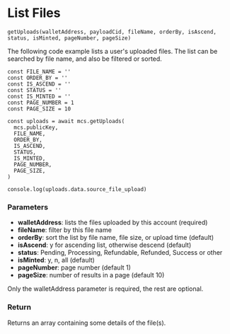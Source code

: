 # List Files

`getUploads(walletAddress, payloadCid, fileName, orderBy, isAscend, status, isMinted, pageNumber, pageSize)`

The following code example lists a user's uploaded files. The list can be searched by file name, and also be filtered or sorted.

```
const FILE_NAME = ''
const ORDER_BY = ''
const IS_ASCEND = ''
const STATUS = ''
const IS_MINTED = ''
const PAGE_NUMBER = 1
const PAGE_SIZE = 10

const uploads = await mcs.getUploads(
  mcs.publicKey,
  FILE_NAME,
  ORDER_BY,
  IS_ASCEND,
  STATUS,
  IS_MINTED,
  PAGE_NUMBER,
  PAGE_SIZE,
)

console.log(uploads.data.source_file_upload)
```

### Parameters

* **walletAddress**: lists the files uploaded by this account (required)
* **fileName**: filter by this file name
* **orderBy**: sort the list by file name, file size, or upload time (default)
* **isAscend**: y for ascending list, otherwise descend (default)
* **status**: Pending, Processing, Refundable, Refunded, Success or other
* **isMinted**: y, n, all (default)
* **pageNumber**: page number (default 1)
* **pageSize**: number of results in a page (default 10)

Only the walletAddress parameter is required, the rest are optional.

### Return

Returns an array containing some details of the file(s).

